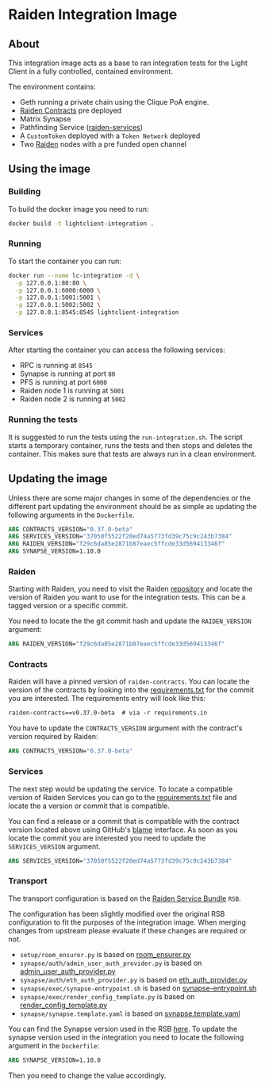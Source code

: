 # Raiden Integration Image

## About

This integration image acts as a base to ran integration tests for the Light Client in a fully controlled, 
contained environment.

The environment contains:
- Geth running a private chain using the Clique PoA engine.
- [Raiden Contracts](https://github.com/raiden-network/raiden-contracts) pre deployed
- Matrix Synapse
- Pathfinding Service ([raiden-services](https://github.com/raiden-network/raiden-services))
- A `CustomToken` deployed with a `Token Network` deployed
- Two [Raiden](https://github.com/raiden-network/raiden) nodes with a pre funded open channel

## Using the image

### Building

To build the docker image you need to run:

```bash
docker build -t lightclient-integration .
```  
  
### Running

To start the container you can run:

```bash
docker run --name lc-integration -d \
  -p 127.0.0.1:80:80 \
  -p 127.0.0.1:6000:6000 \
  -p 127.0.0.1:5001:5001 \
  -p 127.0.0.1:5002:5002 \
  -p 127.0.0.1:8545:8545 lightclient-integration
```

### Services

After starting the container you can access the following services:

- RPC is running at `8545`
- Synapse is running at port `80`
- PFS is running at port `6000`
- Raiden node 1 is running at `5001`
- Raiden node 2 is running at `5002`

### Running the tests

It is suggested to run the tests using the `run-integration.sh`. The script starts a temporary container,
runs the tests and then stops and deletes the container. This makes sure that tests are always run in 
a clean environment.

## Updating the image
Unless there are some major changes in some of the dependencies or the different part updating the environment should
be as simple as updating the following arguments in the `Dockerfile`.

```dockerfile
ARG CONTRACTS_VERSION="0.37.0-beta"
ARG SERVICES_VERSION="37050f5522f20ed74a5773fd39c75c9c243b7384"
ARG RAIDEN_VERSION="f29c6da85e2871b87eaec5ffcde33d569413346f"
ARG SYNAPSE_VERSION=1.10.0
```

### Raiden
Starting with Raiden, you need to visit the Raiden [repository](https://github.com/raiden-network/raiden/) and
locate the version of Raiden you want to use for the integration tests. This can be a tagged version or a specific commit.

You need to locate the the git commit hash and update the `RAIDEN_VERSION` argument:

```dockerfile
ARG RAIDEN_VERSION="f29c6da85e2871b87eaec5ffcde33d569413346f"
```

### Contracts
Raiden will have a pinned version of `raiden-contracts`. You can locate the version of the contracts by looking into the
[requirements.txt](https://github.com/raiden-network/raiden/blob/f29c6da85e2871b87eaec5ffcde33d569413346f/requirements/requirements.txt#L75)
for the commit you are interested. The requirements entry will look like this:
 
```requirements.txt
raiden-contracts==v0.37.0-beta  # via -r requirements.in
```

You have to update the `CONTRACTS_VERSION` argument with the contract's version required by Raiden:  

```dockerfile
ARG CONTRACTS_VERSION="0.37.0-beta"
```

### Services
The next step would be updating the service. To locate a compatible version of Raiden Services you can go to the [requirements.txt](https://github.com/raiden-network/raiden-services/blob/37050f5522f20ed74a5773fd39c75c9c243b7384/requirements.txt#L2)
file and locate the a version or commit that is compatible.

You can find a release or a commit that is compatible with the contract version located above using GitHub's [blame](https://github.com/raiden-network/raiden-services/blame/37050f5522f20ed74a5773fd39c75c9c243b7384/requirements.txt#L2) interface.
As soon as you locate the commit you are interested you need to update the `SERVICES_VERSION` argument.

```dockerfile
ARG SERVICES_VERSION="37050f5522f20ed74a5773fd39c75c9c243b7384"
```

### Transport
The transport configuration is based on the [Raiden Service Bundle](https://github.com/raiden-network/raiden-service-bundle/) `RSB`.

The configuration has been slightly modified over the original RSB configuration to fit the purposes of the integration image. 
When merging changes from upstream please evaluate if these changes are required or not. 

- `setup/room_ensurer.py` is based on [room_ensurer.py](https://github.com/raiden-network/raiden-service-bundle/blob/master/build/room_ensurer/room_ensurer.py)
- `synapse/auth/admin_user_auth_provider.py` is based on [admin_user_auth_provider.py](https://github.com/raiden-network/raiden-service-bundle/blob/master/build/synapse/admin_user_auth_provider.py)
- `synapse/auth/eth_auth_provider.py` is based on [eth_auth_provider.py](https://github.com/raiden-network/raiden-service-bundle/blob/master/build/synapse/eth_auth_provider.py)
- `synapse/exec/synapse-entrypoint.sh` is based on [synapse-entrypoint.sh](https://github.com/raiden-network/raiden-service-bundle/blob/master/build/synapse/synapse-entrypoint.sh)
- `synapse/exec/render_config_template.py` is based on [render_config_template.py](https://github.com/raiden-network/raiden-service-bundle/blob/master/build/synapse/render_config_template.py)
- `synapse/synapse.template.yaml` is based on [synapse.template.yaml](https://github.com/raiden-network/raiden-service-bundle/blob/master/config/synapse/synapse.template.yaml)

You can find the Synapse version used in the RSB [here](https://github.com/raiden-network/raiden-service-bundle/blob/e368e925003cac8d09c1d9007cf80c90f6ad73c3/BUILD_VERSIONS#L2).
To update the synapse version used in the integration you need to locate the following argument in the `Dockerfile`: 

```dockerfile
ARG SYNAPSE_VERSION=1.10.0
```

Then you need to change the value accordingly.